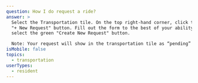 ```yaml
---
question: How I do request a ride?
answer: >
  Select the Transportation tile. On the top right-hand corner, click the blue
  "+ New Request" button. Fill out the form to the best of your ability and then
  select the green "Create New Request" button.

  Note: Your request will show in the transportation tile as “pending” until your community approves or denies the request. All requests will remain in the list, including denied and cancelled requests. The status will show on the right hand side reading “Cancelled” or “Denied” to note that that trip will not be happening or “Approved” if it will be.
isMobile: false
topics:
  - transportation
userTypes:
  - resident
---
```

